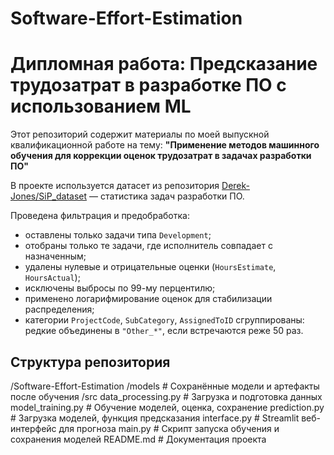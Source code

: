 # Software-Effort-Estimation
# Дипломная работа: Предсказание трудозатрат в разработке ПО с использованием ML

Этот репозиторий содержит материалы по моей выпускной квалификационной работе на тему:
**"Применение методов машинного обучения для коррекции оценок трудозатрат в задачах разработки ПО"**

В проекте используется датасет из репозитория [Derek-Jones/SiP_dataset](https://github.com/Derek-Jones/SiP_dataset) — статистика задач разработки ПО.

Проведена фильтрация и предобработка:

- оставлены только задачи типа `Development`;
- отобраны только те задачи, где исполнитель совпадает с назначенным;
- удалены нулевые и отрицательные оценки (`HoursEstimate`, `HoursActual`);
- исключены выбросы по 99-му перцентилю;
- применено логарифмирование оценок для стабилизации распределения;
- категории `ProjectCode`, `SubCategory`, `AssignedToID` сгруппированы: редкие объединены в `"Other_*"`, если встречаются реже 50 раз.

## Структура репозитория

/Software-Effort-Estimation
/models # Сохранённые модели и артефакты после обучения
/src
  data_processing.py # Загрузка и подготовка данных
  model_training.py # Обучение моделей, оценка, сохранение
  prediction.py # Загрузка моделей, функция предсказания
  interface.py # Streamlit веб-интерфейс для прогноза
  main.py # Скрипт запуска обучения и сохранения моделей
README.md # Документация проекта
